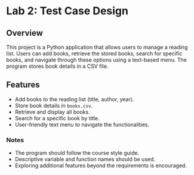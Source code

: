 # Lab 2: Test Case Design 
## Overview
This project is a Python application that allows users to manage a reading list. Users can add books, retrieve the stored books, search for specific books, and navigate through these options using a text-based menu. The program stores book details in a CSV file.
## Features
- Add books to the reading list (title, author, year).
- Store book details in `books.csv`.
- Retrieve and display all books.
- Search for a specific book by title.
- User-friendly text menu to navigate the functionalities.

### Notes
- The program should follow the course style guide.
- Descriptive variable and function names should be used.
- Exploring additional features beyond the requirements is encouraged.
